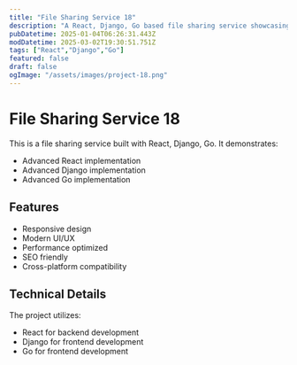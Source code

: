 ```yaml
---
title: "File Sharing Service 18"
description: "A React, Django, Go based file sharing service showcasing modern web development practices"
pubDatetime: 2025-01-04T06:26:31.443Z
modDatetime: 2025-03-02T19:30:51.751Z
tags: ["React","Django","Go"]
featured: false
draft: false
ogImage: "/assets/images/project-18.png"
---
```


# File Sharing Service 18

This is a file sharing service built with React, Django, Go. It demonstrates:

- Advanced React implementation
- Advanced Django implementation
- Advanced Go implementation

## Features

- Responsive design
- Modern UI/UX
- Performance optimized
- SEO friendly
- Cross-platform compatibility

## Technical Details

The project utilizes:

- React for backend development
- Django for frontend development
- Go for frontend development
